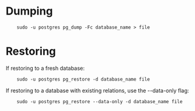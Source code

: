 # Dumping

		sudo -u postgres pg_dump -Fc database_name > file
		

# Restoring
	
If restoring to a fresh database:
	
		sudo -u postgres pg_restore -d database_name file

If restoring to a database with existing relations, use the --data-only flag:

		sudo -u postgres pg_restore --data-only -d database_name file